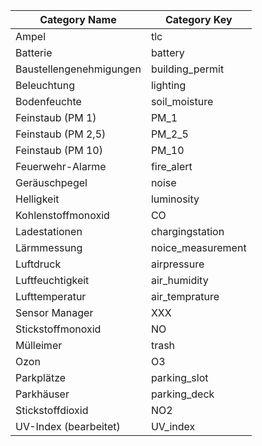 | Category Name                                                | Category Key |
| ------------------------------------------------------------ | ------------ |
| Ampel| tlc |
| Batterie| battery |
|Baustellengenehmigungen| building_permit |
|Beleuchtung| lighting |
|Bodenfeuchte| soil_moisture |
|Feinstaub (PM 1)| PM_1 |
|Feinstaub (PM 2,5)| PM_2_5 |
|Feinstaub (PM 10)| PM_10 |
|Feuerwehr-Alarme| fire_alert |
|Geräuschpegel| noise |
|Helligkeit| luminosity |
|Kohlenstoffmonoxid| CO |
|Ladestationen| chargingstation |
|Lärmmessung| noice_measurement |
|Luftdruck| airpressure |
|Luftfeuchtigkeit|  air_humidity |
|Lufttemperatur| air_temprature | 
|Sensor Manager| XXX |
|Stickstoffmonoxid| NO |
|Mülleimer| trash | 
|Ozon| O3 |
|Parkplätze| parking_slot |
|Parkhäuser| parking_deck |
|Stickstoffdioxid| NO2|
|UV-Index (bearbeitet) | UV_index |

